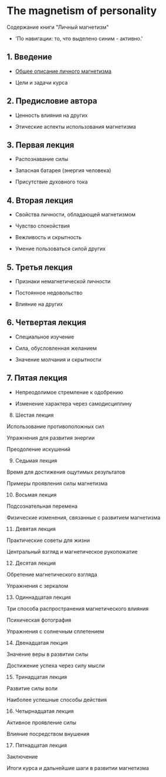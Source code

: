 # The magnetism of personality

Содержание книги "Личный магнетизм"

* 'По навигации: то, что выделено синим - активно.'

## 1. Введение

* [Общее описание личного магнетизма](1.md)

* Цели и задачи курса



## 2. Предисловие автора

* Ценность влияния на других

* Этические аспекты использования магнетизма



## 3. Первая лекция

* Распознавание силы

* Запасная батарея (энергия человека)

* Присутствие духовного тока



## 4. Вторая лекция

* Свойства личности, обладающей магнетизмом

* Чувство спокойствия

* Вежливость и скрытность

* Умение пользоваться силой других



## 5. Третья лекция

* Признаки немагнетической личности

* Постоянное недовольство

* Влияние на других



## 6. Четвертая лекция

* Специальное изучение

* Сила, обусловленная желанием

* Значение молчания и скрытности



## 7. Пятая лекция

* Непреодолимое стремление к одобрению

* Изменение характера через самодисциплину



8. Шестая лекция

Использование противоположных сил

Упражнения для развития энергии

Преодоление искушений



9. Седьмая лекция

Время для достижения ощутимых результатов

Примеры проявления силы магнетизма



10. Восьмая лекция



Подсознательная перемена

Физические изменения, связанные с развитием магнетизма


11. Девятая лекция



Практические советы для жизни

Центральный взгляд и магнетическое рукопожатие


12. Десятая лекция



Обретение магнетического взгляда

Упражнения с зеркалом


13. Одиннадцатая лекция



Три способа распространения магнетического влияния

Психическая фотография

Упражнения с солнечным сплетением


14. Двенадцатая лекция



Значение веры в развитии силы

Достижение успеха через силу мысли


15. Тринадцатая лекция



Развитие силы воли

Наиболее успешные способы действия


16. Четырнадцатая лекция



Активное проявление силы

Влияние посредством внушения


17. Пятнадцатая лекция


Заключение

Итоги курса и дальнейшие шаги в развитии магнетизма


